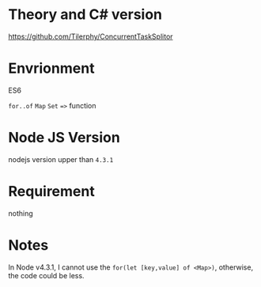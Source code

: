 # Theory and C# version

https://github.com/Tilerphy/ConcurrentTaskSplitor

# Envrionment
ES6

`for..of`
`Map`
`Set`
`=>` function


# Node JS Version
nodejs version upper than `4.3.1`

# Requirement

nothing

# Notes

 In Node v4.3.1, I cannot use the `for(let [key,value] of <Map>)`, otherwise, the code could be less.


